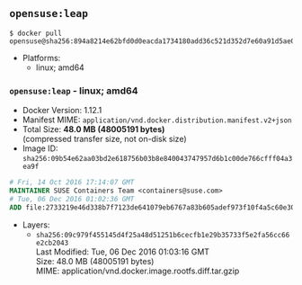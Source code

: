 ## `opensuse:leap`

```console
$ docker pull opensuse@sha256:894a8214e62bfd0d0eacda1734180add36c521d352d7e60a91d5ae07cbb15c09
```

-	Platforms:
	-	linux; amd64

### `opensuse:leap` - linux; amd64

-	Docker Version: 1.12.1
-	Manifest MIME: `application/vnd.docker.distribution.manifest.v2+json`
-	Total Size: **48.0 MB (48005191 bytes)**  
	(compressed transfer size, not on-disk size)
-	Image ID: `sha256:09b54e62aa03bd2e618756b03b8e840043747957d6b1c00de766cfff04a3ea9f`

```dockerfile
# Fri, 14 Oct 2016 17:14:07 GMT
MAINTAINER SUSE Containers Team <containers@suse.com>
# Tue, 06 Dec 2016 01:02:36 GMT
ADD file:2733219e46d338b7f7123de641079eb6767a83b605adef973f10f4a5c60e30ba in / 
```

-	Layers:
	-	`sha256:09c979f455145d4f25a48d51251b6cecfb1e29b35733f5e2fa56cc66e2cb2043`  
		Last Modified: Tue, 06 Dec 2016 01:03:16 GMT  
		Size: 48.0 MB (48005191 bytes)  
		MIME: application/vnd.docker.image.rootfs.diff.tar.gzip
